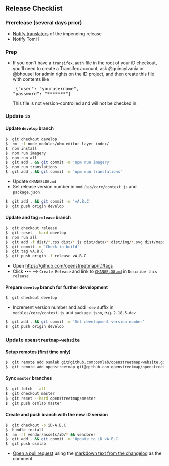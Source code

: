 ## Release Checklist

### Prerelease (several days prior)
- [Notify translators](https://www.transifex.com/projects/p/id-editor/announcements/) of the impending release
- Notify TomH

### Prep
- If you don't have a `transifex.auth` file in the root of your iD checkout,
you'll need to create a Transifex account, ask @quincylvania or @bhousel for admin rights
on the iD project, and then create this file with contents like<br><pre>
     {"user": "yourusername", "password": "*******"}</pre>This file is not version-controlled and will not be checked in.

### Update `iD`

#### Update `develop` branch
```bash
$  git checkout develop
$  rm -rf node_modules/ohm-editor-layer-index/
$  npm install
$  npm run imagery
$  npm run all
$  git add . && git commit -m 'npm run imagery'
$  npm run translations
$  git add . && git commit -m 'npm run translations'
```

- Update `CHANGELOG.md`
- Set release version number in `modules/core/context.js` and `package.json`

```bash
$  git add . && git commit -m 'vA.B.C'
$  git push origin develop
```

#### Update and tag `release` branch
```bash
$  git checkout release
$  git reset --hard develop
$  npm run all
$  git add -f dist/*.css dist/*.js dist/data/* dist/img/*.svg dist/mapillary-js/ dist/pannellum-streetside/
$  git commit -m 'Check in build'
$  git tag vA.B.C
$  git push origin -f release vA.B.C
```
- Open https://github.com/openstreetmap/iD/tags
- Click `•••` –> `Create Release` and link to [`CHANGELOG.md`](https://github.com/openstreetmap/iD/blob/release/CHANGELOG.md) in `Describe this release`

#### Prepare `develop` branch for further development

```bash
$  git checkout develop
```

- Increment version number and add `-dev` suffix in `modules/core/context.js` and `package.json`, e.g. `2.18.5-dev`

```bash
$  git add . && git commit -m 'Set development version number'
$  git push origin develop
```

### Update `openstreetmap-website`

#### Setup remotes (first time only)
```bash
$  git remote add osmlab git@github.com:osmlab/openstreetmap-website.git
$  git remote add openstreetmap git@github.com:openstreetmap/openstreetmap-website.git
```

#### Sync `master` branches

```bash
$  git fetch --all
$  git checkout master
$  git reset --hard openstreetmap/master
$  git push osmlab master
```

#### Create and push branch with the new iD version

```bash
$  git checkout -b iD-A.B.C
$  bundle install
$  rm -rf vendor/assets/iD/* && vendorer
$  git add . && git commit -m 'Update to iD vA.B.C'
$  git push osmlab
```
- [Open a pull request](https://github.com/openstreetmap/openstreetmap-website/compare/master...osmlab:master) using the [markdown text from the changelog](https://raw.githubusercontent.com/openstreetmap/iD/release/CHANGELOG.md) as the comment
